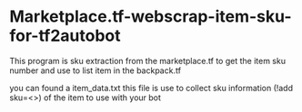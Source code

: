 # Marketplace.tf-webscrap-item-sku-for-tf2autobot



This program is sku extraction from the marketplace.tf to get the item sku number and use to list item in the backpack.tf  

you can found a item_data.txt this file is use to collect sku information (!add sku=<>) of the item to use with your bot  

